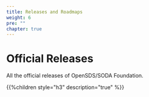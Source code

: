 ```yaml
---
title: Releases and Roadmaps
weight: 6
pre: ""
chapter: true
---
```



# Official Releases

All the official releases of OpenSDS/SODA Foundation.

{{%children style="h3" description="true" %}}  
